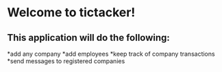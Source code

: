 # Welcome to tictacker!

## This application will do the following:
*add any company
*add employees
*keep track of company transactions
*send messages to registered companies
